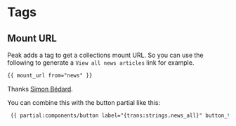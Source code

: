 # Tags

## Mount URL
Peak adds a tag to get a collections mount URL. So you can use the following to generate a `View all news articles` link for example.
```html
{{ mount_url from="news" }}
```

Thanks [Simon Bédard](https://statamic.com/forum/4925-get-url-of-page-with-mounted-collection).

You can combine this with the button partial like this:
```html
 {{ partial:components/button label="{trans:strings.news_all}" button_type="inline" link_type="url" url="{mount_url from='news'}" }}
```
